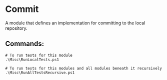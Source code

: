 Commit
======
A module that defines an implementation for committing to the local repository.

Commands:
---------
```
# To run tests for this module
.\Misc\RunLocalTests.ps1

# To run tests for this modules and all modules beneath it recursively
.\Misc\RunAllTestsRecursive.ps1
```